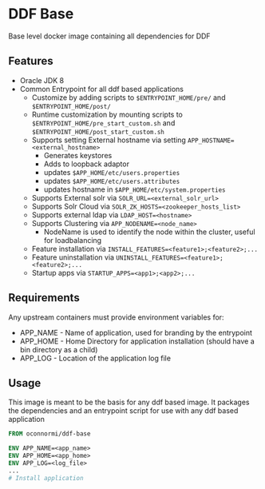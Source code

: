 # DDF Base

Base level docker image containing all dependencies for DDF

## Features

* Oracle JDK 8
* Common Entrypoint for all ddf based applications
  * Customize by adding scripts to `$ENTRYPOINT_HOME/pre/` and `$ENTRYPOINT_HOME/post/`
  * Runtime customization by mounting scripts to `$ENTRYPOINT_HOME/pre_start_custom.sh` and `$ENTRYPOINT_HOME/post_start_custom.sh`
  * Supports setting External hostname via setting `APP_HOSTNAME=<external_hostname>`
    * Generates keystores
    * Adds to loopback adaptor
    * updates `$APP_HOME/etc/users.properties`
    * updates `$APP_HOME/etc/users.attributes`
    * updates hostname in `$APP_HOME/etc/system.properties`
  * Supports External solr via `SOLR_URL=<external_solr_url>`
  * Supports Solr Cloud via `SOLR_ZK_HOSTS=<zookeeper_hosts_list>`
  * Supports external ldap via `LDAP_HOST=<hostname>`
  * Supports Clustering via `APP_NODENAME=<node_name>`
    * NodeName is used to identify the node within the cluster, useful for loadbalancing
  * Feature installation via `INSTALL_FEATURES=<feature1>;<feature2>;...`
  * Feature uninstallation via `UNINSTALL_FEATURES=<feature1>;<feature2>;...`
  * Startup apps via `STARTUP_APPS=<app1>;<app2>;...`


## Requirements

Any upstream containers must provide environment variables for:

* APP_NAME - Name of application, used for branding by the entrypoint
* APP_HOME - Home Directory for application installation (should have a bin directory as a child)
* APP_LOG - Location of the application log file

## Usage

This image is meant to be the basis for any ddf based image.
It packages the dependencies and an entrypoint script for use with any ddf based application

```Dockerfile
FROM oconnormi/ddf-base

ENV APP_NAME=<app_name>
ENV APP_HOME=<app_home>
ENV APP_LOG=<log_file>
...
# Install application
```
